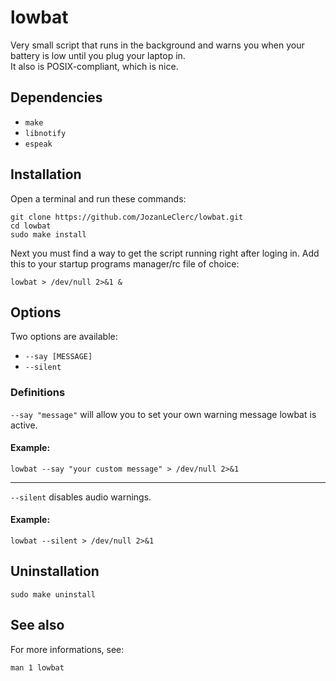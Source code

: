 # lowbat

Very small script that runs in the background and warns you when your battery is low until you plug your laptop in.  
It also is POSIX-compliant, which is nice.

## Dependencies

+ `make`
+ `libnotify`
+ `espeak`

## Installation

Open a terminal and run these commands:

```shell
git clone https://github.com/JozanLeClerc/lowbat.git
cd lowbat
sudo make install
```

Next you must find a way to get the script running right after loging in. Add this to your startup programs manager/rc file of choice:

```shell
lowbat > /dev/null 2>&1 &
```

## Options

Two options are available:

+ `--say [MESSAGE]`
+ `--silent`

### Definitions

`--say "message"` will allow you to set your own warning message lowbat is active.

#### Example:

```shell
lowbat --say "your custom message" > /dev/null 2>&1
```
---

`--silent` disables audio warnings.

#### Example:

```shell
lowbat --silent > /dev/null 2>&1
```

## Uninstallation

```shell
sudo make uninstall
```

## See also

For more informations, see:

```shell
man 1 lowbat
```